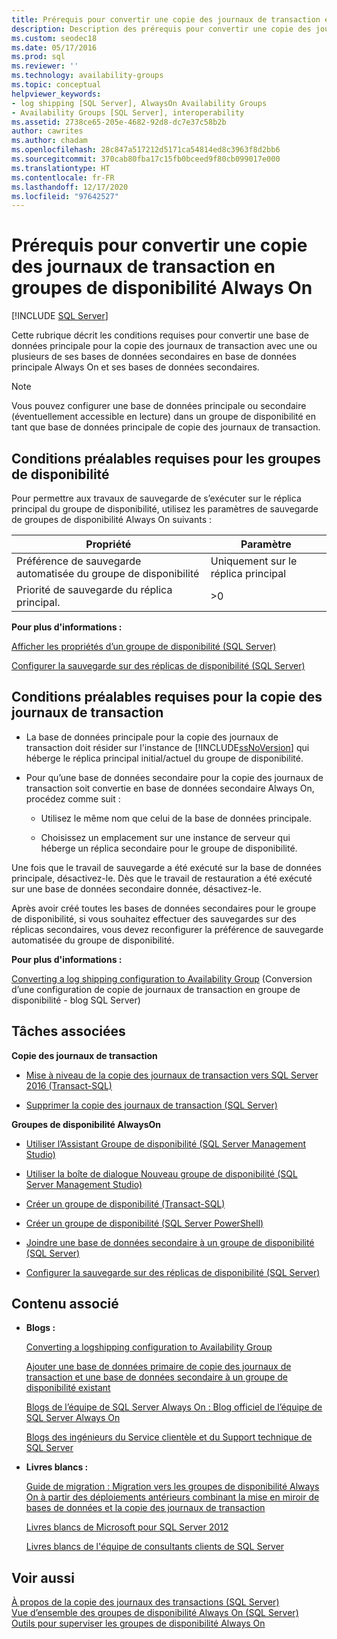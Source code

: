 ```yaml
---
title: Prérequis pour convertir une copie des journaux de transaction en groupes de disponibilité
description: Description des prérequis pour convertir une copie des journaux de transaction en un groupe de disponibilité Always On.
ms.custom: seodec18
ms.date: 05/17/2016
ms.prod: sql
ms.reviewer: ''
ms.technology: availability-groups
ms.topic: conceptual
helpviewer_keywords:
- log shipping [SQL Server], AlwaysOn Availability Groups
- Availability Groups [SQL Server], interoperability
ms.assetid: 2738ce65-205e-4682-92d8-dc7e37c58b2b
author: cawrites
ms.author: chadam
ms.openlocfilehash: 28c847a517212d5171ca54814ed8c3963f8d2bb6
ms.sourcegitcommit: 370cab80fba17c15fb0bceed9f80cb099017e000
ms.translationtype: HT
ms.contentlocale: fr-FR
ms.lasthandoff: 12/17/2020
ms.locfileid: "97642527"
---
```

# <a name="prerequisites-to-convert-log-shipping-to-always-on-availability-groups"></a>Prérequis pour convertir une copie des journaux de transaction en groupes de disponibilité Always On
[!INCLUDE [SQL Server](../../../includes/applies-to-version/sqlserver.md)]

  Cette rubrique décrit les conditions requises pour convertir une base de données principale pour la copie des journaux de transaction avec une ou plusieurs de ses bases de données secondaires en base de données principale Always On et ses bases de données secondaires.  
  
> [!NOTE]  
>  Vous pouvez configurer une base de données principale ou secondaire (éventuellement accessible en lecture) dans un groupe de disponibilité en tant que base de données principale de copie des journaux de transaction.  
  
  
##  <a name="availability-group-prerequisites"></a><a name="AGPrereqsRealAddress"></a> Conditions préalables requises pour les groupes de disponibilité  
 Pour permettre aux travaux de sauvegarde de s’exécuter sur le réplica principal du groupe de disponibilité, utilisez les paramètres de sauvegarde de groupes de disponibilité Always On suivants :  
  
|Propriété|Paramètre|  
|--------------|-------------|  
|Préférence de sauvegarde automatisée du groupe de disponibilité|Uniquement sur le réplica principal|  
|Priorité de sauvegarde du réplica principal.|>0|  
  
 **Pour plus d'informations :**  
  
 [Afficher les propriétés d’un groupe de disponibilité &#40;SQL Server&#41;](../../../database-engine/availability-groups/windows/view-availability-group-properties-sql-server.md)  
  
 [Configurer la sauvegarde sur des réplicas de disponibilité &#40;SQL Server&#41;](../../../database-engine/availability-groups/windows/configure-backup-on-availability-replicas-sql-server.md)  
  
##  <a name="log-shipping-prerequisites"></a><a name="LogShipPrereqs"></a> Conditions préalables requises pour la copie des journaux de transaction  
  
-   La base de données principale pour la copie des journaux de transaction doit résider sur l'instance de [!INCLUDE[ssNoVersion](../../../includes/ssnoversion-md.md)] qui héberge le réplica principal initial/actuel du groupe de disponibilité.  
  
-   Pour qu’une base de données secondaire pour la copie des journaux de transaction soit convertie en base de données secondaire Always On, procédez comme suit :  
  
    -   Utilisez le même nom que celui de la base de données principale.  
  
    -   Choisissez un emplacement sur une instance de serveur qui héberge un réplica secondaire pour le groupe de disponibilité.  
  
 Une fois que le travail de sauvegarde a été exécuté sur la base de données principale, désactivez-le. Dès que le travail de restauration a été exécuté sur une base de données secondaire donnée, désactivez-le.  
  
 Après avoir créé toutes les bases de données secondaires pour le groupe de disponibilité, si vous souhaitez effectuer des sauvegardes sur des réplicas secondaires, vous devez reconfigurer la préférence de sauvegarde automatisée du groupe de disponibilité.  
  
 **Pour plus d'informations :**  
  
 [Converting a log shipping configuration to Availability Group](/archive/blogs/sqlalwayson/converting-a-logshipping-configuration-to-availability-group) (Conversion d’une configuration de copie de journaux de transaction en groupe de disponibilité - blog SQL Server)  
  
##  <a name="related-tasks"></a><a name="RelatedTasks"></a> Tâches associées  
 **Copie des journaux de transaction**  
  
-   [Mise à niveau de la copie des journaux de transaction vers SQL Server 2016 &#40;Transact-SQL&#41;](../../../database-engine/log-shipping/upgrading-log-shipping-to-sql-server-2016-transact-sql.md)  
  
-   [Supprimer la copie des journaux de transaction &#40;SQL Server&#41;](../../../database-engine/log-shipping/remove-log-shipping-sql-server.md)  
  
 **Groupes de disponibilité AlwaysOn**  
  
-   [Utiliser l’Assistant Groupe de disponibilité &#40;SQL Server Management Studio&#41;](../../../database-engine/availability-groups/windows/use-the-availability-group-wizard-sql-server-management-studio.md)  
  
-   [Utiliser la boîte de dialogue Nouveau groupe de disponibilité &#40;SQL Server Management Studio&#41;](../../../database-engine/availability-groups/windows/use-the-new-availability-group-dialog-box-sql-server-management-studio.md)  
  
-   [Créer un groupe de disponibilité &#40;Transact-SQL&#41;](../../../database-engine/availability-groups/windows/create-an-availability-group-transact-sql.md)  
  
-   [Créer un groupe de disponibilité &#40;SQL Server PowerShell&#41;](../../../database-engine/availability-groups/windows/create-an-availability-group-sql-server-powershell.md)  
  
-   [Joindre une base de données secondaire à un groupe de disponibilité &#40;SQL Server&#41;](../../../database-engine/availability-groups/windows/join-a-secondary-database-to-an-availability-group-sql-server.md)  
  
-   [Configurer la sauvegarde sur des réplicas de disponibilité &#40;SQL Server&#41;](../../../database-engine/availability-groups/windows/configure-backup-on-availability-replicas-sql-server.md)  
  
##  <a name="related-content"></a><a name="RelatedContent"></a> Contenu associé  
  
-   **Blogs :**  
  
     [Converting a logshipping configuration to Availability Group](/archive/blogs/sqlalwayson/converting-a-logshipping-configuration-to-availability-group)  
  
     [Ajouter une base de données primaire de copie des journaux de transaction et une base de données secondaire à un groupe de disponibilité existant](/archive/blogs/sqlalwayson/add-a-log-shipping-primary-database-and-secondary-databases-to-an-existing-availability-group)  
  
     [Blogs de l’équipe de SQL Server Always On : Blog officiel de l’équipe de SQL Server Always On](/archive/blogs/sqlalwayson/)  
  
     [Blogs des ingénieurs du Service clientèle et du Support technique de SQL Server](/archive/blogs/psssql/)  
  
-   **Livres blancs :**  
  
     [Guide de migration : Migration vers les groupes de disponibilité Always On à partir des déploiements antérieurs combinant la mise en miroir de bases de données et la copie des journaux de transaction](/previous-versions/sql/sql-server-2012/jj635217(v=msdn.10))  
  
     [Livres blancs de Microsoft pour SQL Server 2012](https://social.technet.microsoft.com/wiki/contents/articles/13146.white-paper-gallery-for-sql-server.aspx#[Category]SQLServer2012)  
  
     [Livres blancs de l'équipe de consultants clients de SQL Server](https://techcommunity.microsoft.com/t5/DataCAT/bg-p/DataCAT/)  
  
## <a name="see-also"></a>Voir aussi  
 [À propos de la copie des journaux des transactions &#40;SQL Server&#41;](../../../database-engine/log-shipping/about-log-shipping-sql-server.md)   
 [Vue d’ensemble des groupes de disponibilité Always On &#40;SQL Server&#41;](../../../database-engine/availability-groups/windows/overview-of-always-on-availability-groups-sql-server.md)   
 [Outils pour superviser les groupes de disponibilité Always On](../../../database-engine/availability-groups/windows/monitoring-of-availability-groups-sql-server.md)  
  
